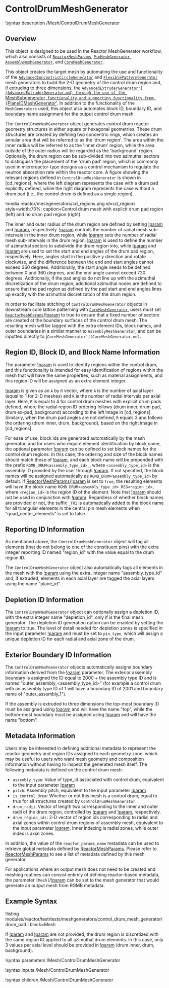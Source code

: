 # ControlDrumMeshGenerator

!syntax description /Mesh/ControlDrumMeshGenerator

## Overview

This object is designed to be used in the Reactor MeshGenerator workflow, which also consists of [`ReactorMeshParams`](ReactorMeshParams.md), [`PinMeshGenerator`](PinMeshGenerator.md), [`AssemblyMeshGenerator`](AssemblyMeshGenerator.md), and [`CoreMeshGenerator`](CoreMeshGenerator.md).

This object creates the target mesh by automating the use and functionality of the [`AdvancedConcentricCircleGenerator`](AdvancedConcentricCircleGenerator.md) and [`FlexiblePatternGenerator`](FlexiblePatternGenerator.md) mesh generators to build the 2-D geometry of the control drum region and, if extruding to three dimensions, the [`AdvancedExtruderGenerator'](AdvancedExtruderGenerator.md) through the use of the `MeshSubgenerator` functionality and supporting functionality from [`PlaneIDMeshGenerator'](PlaneIDMeshGenerator.md). In addition to the functionality of the `MeshGenerators` used, this object also automates block ID, boundary ID, and boundary name assignment for the output control drum mesh.

The `ControlDrumMeshGenerator` object generates control drum reactor geometry structures in either square or hexagonal geometries. These drum structures are created by defining two concentric rings, which creates an annular area that will be referred to as the 'drum region'. The area within the inner radius will be referred to as the 'inner drum' region, while the area outside of the outer radius will be regarded as the 'background' region. Optionally, the drum region can be sub-divided into two azimuthal sectors to distinguish the placement of the 'drum pad' region, which is commonly used in microreactor-type designs as a control mechanism to regulate the neutron absorption rate within the reactor core. A figure showing the relevant regions defined in `ControlDrumMeshGenerator` is shown in [cd_regions], where the left diagram represents the case with a drum pad explicitly defined, while the right diagram represents the case without a drum pad (i.e., the control drum is defined as a single region).

!media reactor/meshgenerators/cd_regions.png id=cd_regions style=width:70%; caption=Control drum mesh with explicit drum pad region (left) and no drum pad region (right).

The inner and outer radius of the drum region are defined by setting [!param](/Mesh/ControlDrumMeshGenerator/drum_inner_radius) and [!param](/Mesh/ControlDrumMeshGenerator/drum_outer_radius), respectively. [!param](/Mesh/ControlDrumMeshGenerator/drum_inner_intervals) controls the number of radial mesh sub-intervals in the inner drum region, while [!param](/Mesh/ControlDrumMeshGenerator/drum_intervals) sets the number of radial mesh sub-intervals in the drum region. [!param](/Mesh/ControlDrumMeshGenerator/num_azimuthal_sectors) is used to define the number of azimuthal sectors to subdivide the drum region into, while [!param](/Mesh/ControlDrumMeshGenerator/pad_start_angle) and [!param](/Mesh/ControlDrumMeshGenerator/pad_end_angle) are used to set the start and end angles of the drum pad region, respectively. Here, angles start in the positive y direction and rotate clockwise, and the difference between the end and start angles cannot exceed 360 degrees. Additionally, the start angle needs to be defined between 0 and 360 degrees, and the end angle cannot exceed 720 degrees. Additionally, if the pad angles do not line up with the azimuthal discretization of the drum region, additional azimuthal nodes are defined to ensure that the pad region as defined by the pad start and end angles lines up exactly with the azimuthal discretization of the drum region.

In order to facilitate stitching of `ControlDrumMeshGenerator` objects in downstream core lattice patterning with [`CoreMeshGenerator`](CoreMeshGenerator.md), users must set [`ReactorMeshParams`](ReactorMeshParams.md)/[!param](/Mesh/ReactorMeshParams/flexible_assembly_stitching) to true to ensure that a fixed number of sectors are created at the boundary surfaces of the control drum mesh. The resulting mesh will be tagged with the extra element IDs, block names, and outer boundaries in a similar manner to `AssemblyMeshGenerator`, and can be inputted directly to [`CoreMeshGenerator'](CoreMeshGenerator.md)`.

## Region ID, Block ID, and Block Name Information

The parameter [!param](/Mesh/ControlDrumMeshGenerator/region_ids) is used to identify regions within the control drum, and this functionality is intended for easy identification of regions within the mesh that will have the same properties, such as material assignments, and this region ID will be assigned as an extra element integer.

[!param](/Mesh/ControlDrumMeshGenerator/region_ids) is given as an `A` by `R` vector, where `A` is the number of axial layer (equal to 1 for 2-D meshes) and `R` is the number of radial intervals per axial layer. Here, `R` is equal to 4 for control drum meshes with explicit drum pads defined, where the radial region ID ordering follows (drum inner, drum pad, drum ex-pad, background) according to the left image in [cd_regions]. Similarly, when the drum pad angles are not defined, `R` equals 3 and follows the ordering (drum inner, drum, background), based on the right image in [cd_regions].

For ease of use, block ids are generated automatically by the mesh generator, and for users who require element identification by block name, the optional parameter [!param](/Mesh/ControlDrumMeshGenerator/block_names) can be defined to set block names for the control drum regions. In this case, the ordering and size of the block names should match those of [!param](/Mesh/ControlDrumMeshGenerator/region_ids), and each block name will be prepended with the prefix `RGMB_DRUM<assembly_type_id>_`, where `<assembly_type_id>` is the assembly ID provided by the user through [!param](/Mesh/ControlDrumMeshGenerator/assembly_type). If not specified, the block names will be assigned automatically as `RGMB_DRUM<assembly_type_id>` by default. If [ReactorMeshParams](ReactorMeshParams.md)/[!param](/Mesh/ReactorMeshParams/region_id_as_block_name) is set to `true`, the resulting elements will have the block name `RGMB_DRUM<assembly_type_id>_REG<region_id>`, where `<region_id>` is the region ID of the element. Note that [!param](/Mesh/ReactorMeshParams/region_id_as_block_name) should not be used in conjunction with [!param](/Mesh/ControlDrumMeshGenerator/block_names). Regardless of whether block names are provided or not, the suffix `_TRI` is automatically added to the block name for all triangular elements in the central pin mesh elements when "quad_center_elements" is set to false.

## Reporting ID Information

As mentioned above, the `ControlDrumMeshGenerator` object will tag all elements (that do not belong to one of the constituent pins) with the extra integer reporting ID named "region_id" with the value equal to the drum region ID.

The `ControlDrumMeshGenerator` object also automatically tags all elements in the mesh with the [!param](/Mesh/ControlDrumMeshGenerator/assembly_type) using the extra_integer name "assembly_type_id" and, if extruded, elements in each axial layer are tagged the axial layers using the name "plane_id".

## Depletion ID Information

The `ControlDrumMeshGenerator` object can optionally assign a depletion ID, with the extra integer name "depletion_id", only if is the final mesh generator.
The depletion ID generation option can be enabled by setting the  [!param](/Mesh/ControlDrumMeshGenerator/generate_depletion_id) to true.
The level of detail needed for depletion zones is specified in the input parameter [!param](/Mesh/ControlDrumMeshGenerator/depletion_id_type) and must be set to `pin_type`, which will assign a unique depletion ID for each radial and axial zone of the drum.

## Exterior Boundary ID Information

The `ControlDrumMeshGenerator` objects automatically assigns boundary information derived from the [!param](/Mesh/ControlDrumMeshGenerator/assembly_type) parameter. The exterior assembly boundary is assigned the ID equal to 2000 + the assembly type ID and is named "outer_assembly_<assembly_type_id>" (for example a control drum with an assembly type ID of 1 will have a boundary ID of 2001 and boundary name of "outer_assembly_1").

If the assembly is extruded to three dimensions the top-most boundary ID must be assigned using [!param](/Mesh/ReactorMeshParams/top_boundary_id) and will have the name "top", while the bottom-most boundary must be assigned using [!param](/Mesh/ReactorMeshParams/bottom_boundary_id) and will have the name "bottom".

## Metadata Information

Users may be interested in defining additional metadata to represent the reactor geometry and region IDs assigned to each geometry zone, which may be useful to users who want mesh geometry and composition information without having to inspect the generated mesh itself. The following metadata is defined on the control drum mesh:

- `assembly_type`: Value of type_id associated with control drum, equivalent to the input parameter [!param](/Mesh/ControlDrumMeshGenerator/assembly_type)
- `pitch`: Assembly pitch, equivalent to the input parameter [!param](/Mesh/ReactorMeshParams/assembly_pitch)
- `is_control_drum`: Whether or not this mesh is a control drum, equal to true for all structures created by `ControlDrumMeshGenerator`.
- `drum_radii`: Vector of length two corresponding to the inner and outer radii of the drum region, controlled by [!param](/Mesh/ControlDrumMeshGenerator/drum_inner_radius) and [!param](/Mesh/ControlDrumMeshGenerator/drum_outer_radius), respectively.
- `drum_region_ids`: 2-D vector of region ids corresponding to radial and axial zones within control drum regions of assembly mesh, equivalent to the input parameter [!param](/Mesh/ControlDrumMeshGenerator/region_ids). Inner indexing is radial zones, while outer index is axial zones.

In addition, the value of the `reactor_params_name` metadata can be used to retrieve global metadata defined by [ReactorMeshParams](ReactorMeshParams.md). Please refer to [ReactorMeshParams](ReactorMeshParams.md) to see a list of metadata defined by this mesh generator.

For applications where an output mesh does not need to be created and meshing routines can consist entirely of defining reactor-based metadata, the parameter `[Mesh]`/[!param](/Mesh/MeshGeneratorMesh/data_driven_generator) can be set to the mesh generator that would generate an output mesh from RGMB metadata.

## Example Syntax

!listing modules/reactor/test/tests/meshgenerators/control_drum_mesh_generator/drum_pad.i block=Mesh

If [!param](/Mesh/ControlDrumMeshGenerator/pad_start_angle) and [!param](/Mesh/ControlDrumMeshGenerator/pad_end_angle) are not provided, the drum region is discretized with the same region ID applied to all azimuthal drum elements. In this case, only 3 values per axial level should be provided in [!param](/Mesh/ControlDrumMeshGenerator/region_ids) (drum inner, drum, background).

!syntax parameters /Mesh/ControlDrumMeshGenerator

!syntax inputs /Mesh/ControlDrumMeshGenerator

!syntax children /Mesh/ControlDrumMeshGenerator
